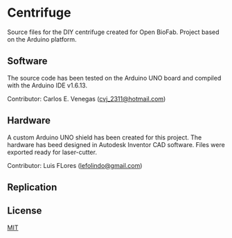 # Centrifuge

Source files for the DIY centrifuge created for Open BioFab. Project based on the Arduino platform.

## Software

The source code has been tested on the Arduino UNO board and compiled with the Arduino IDE v1.6.13.  

Contributor: Carlos E. Venegas (cvj_2311@hotmail.com)

## Hardware

A custom Arduino UNO shield has been created for this project.
The hardware has beed designed in Autodesk Inventor CAD software. Files were exported ready for laser-cutter.  

Contributor: Luis FLores (lefolindo@gmail.com)

## Replication



## License

[MIT][license]

[license]: https://github.com/OpenBioFab/centrifuge/blob/master/LICENSE
